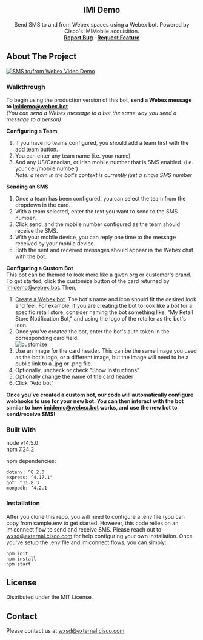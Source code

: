 <p align="center">
  <h2 align="center">IMI Demo</h2>

  <p align="center">
    Send SMS to and from Webex spaces using a Webex bot.  Powered by Cisco's IMIMobile acquisition.
    <br />
    <a href="https://github.com/WXSD-Sales/imidemo/issues"><strong>Report Bug</strong></a>
    ·
    <a href="https://github.com/WXSD-Sales/imidemo/issues"><strong>Request Feature</strong></a>
  </p>
</p>

## About The Project

[![SMS to/from Webex Video Demo](https://img.youtube.com/vi/NY-_RQHKcsY/0.jpg)](https://youtu.be/NY-_RQHKcsY, "SMS to/from Webex")


### Walkthrough

To begin using the production version of this bot, **send a Webex message to imidemo@webex.bot**  
_(You can send a Webex message to a bot the same way you send a message to a person)_  

**Configuring a Team**  
1. If you have no teams configured, you should add a team first with the add team button.
2. You can enter any team name (i.e. your name)
3. And any US/Canadian, or Irish mobile number that is SMS enabled. (i.e. your cell/mobile number)  
_Note: a team in the bot's context is currently just a single SMS number_  

**Sending an SMS**  
1. Once a team has been configured, you can select the team from the dropdown in the card.
2. With a team selected, enter the text you want to send to the SMS number.
3. Click send, and the mobile number configured as the team should receive the SMS.
4. With your mobile device, you can reply one time to the message received by your mobile device.
5. Both the sent and received messages should appear in the Webex chat with the bot.

**Configuring a Custom Bot**  
This bot can be themed to look more like a given org or customer's brand.  
To get started, click the customize button of the card returned by imidemo@webex.bot. Then,
1. [Create a Webex bot](https://developer.webex.com/my-apps/new/bot).  The bot's name and icon should fit the desired look and feel.  For example, if you are creating the bot to look like a bot for a specific retail store, consider naming the bot something like, "My Retail Store Notification Bot," and using the logo of the retailer as the bot's icon.
2. Once you've created the bot, enter the bot's auth token in the corresponding card field.  
![customize](https://user-images.githubusercontent.com/19175490/155225177-10c321e7-0a4e-4824-9038-b7b9ec7fc761.png)
3. Use an image for the card header.  This can be the same image you used as the bot's logo, or a different image, but the image will need to be a public link to a .jpg or .png file.
4. Optionally, uncheck or check "Show Instructions"
5. Optionally change the name of the card header
6. Click "Add bot"

**Once you've created a custom bot, our code will automatically configure webhooks to use for your new bot.  You can then interact with the bot similar to how imidemo@webex.bot works, and use the new bot to send/receive SMS!**



### Built With
node v14.5.0  
npm 7.24.2  

npm dependencies:  
```
dotenv: ^8.2.0
express: ^4.17.1" 
got: ^11.8.3
mongodb: ^4.2.1
```


### Installation

After you clone this repo, you will need to configure a .env file (you can copy from sample.env to get started.  However, this code relies on an imiconnect flow to send and receive SMS.  Please reach out to wxsd@external.cisco.com for help configuring your own installation.  Once you've setup the .env file and imiconnect flows, you can simply:
```
npm init
npm install
npm start
```

## License

Distributed under the MIT License.

<!-- CONTACT -->

## Contact
Please contact us at wxsd@external.cisco.com
